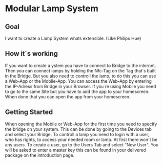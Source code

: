 # Modular Lamp System

## Goal
I want to create a Lamp System whats extensible. (Like Philips Hue)

## How it´s working
If you want to create a ystem you have to connect to Bridge to the internet.
Then you can connect lamps by holding the Nfc-Tag on the Tag that´s built in the Bridge.
But you also need to controll the lamp, to do this you can use a Web-App or the 
Mobile-App. You can access the Web-App by entering the IP-Adress from Bridge in your Browser. If you´re using Mobile you need to go to the same Site but you have to add the app to your homescreen. When done that you can open the app from your homescreen.

## Getting Started
When opening the Mobile or Web-App for the first time you need to specify the bridge on your system. This can be done by going to the Devices tab and select your Bridge.
To controll a lamp you need to login with a user, who has rights, to access your needed room or lamp. At first there won´t be any users. To create a user, go to the Users Tab and select "New User". You will be asked to enter a master key this can be found in your delivered package on the introduction page.
